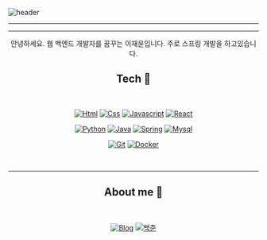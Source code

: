 ![header](https://capsule-render.vercel.app/api?type=waving&color=gradient&height=200&section=header&text=jj_yoon%20&fontSize=70)
<hr/>

<div align="center">

<!-- # 이재윤 😃
<p></p> -->

<hr/>
 
<p>안녕하세요. 웹 백엔드 개발자를 꿈꾸는 이재윤입니다. 주로 스프링 개발을 하고있습니다.</p>

## Tech 📖
<br>

[![Html](https://img.shields.io/badge/HTML-red?style=flat-square&logo=HTML5&logoColor=white)](#)
[![Css](https://img.shields.io/badge/CSS-blue?style=flat-square&logo=css3&logoColor=white)](#)
[![Javascript](https://img.shields.io/badge/JavaScript-F7DF1E?style=flat-square&logo=JavaScript&logoColor=black)](#)
[![React](https://img.shields.io/badge/React-skyblue?style=flat-square&logo=React&logoColor=black)](#)

[![Python](https://img.shields.io/badge/Python-blue?style=flat-square&logo=Python&logoColor=white)](#)
[![Java](https://img.shields.io/badge/Java-teal?style=flat-square&logo=JAVA&logoColor=white)](#)
[![Spring](https://img.shields.io/badge/Spring-67AA3C?style=flat-square&logo=Spring&logoColor=white)](#)
[![Mysql](https://img.shields.io/badge/Mysql-skyblue?style=flat-square&logo=Mysql&logoColor=black)](#)

[![Git](https://img.shields.io/badge/Git-black?style=flat-square&logo=Git&logoColor=white)](#)
[![Docker](https://img.shields.io/badge/Docker-skyblue?style=flat-square&logo=docker&logoColor=blue)](#)

<br>
<hr/>

## About me 👀
<br>

[![Blog](https://img.shields.io/badge/Blog-red?style=flat-square&logo=blogger&logoColor=white)](https://blog.naver.com/sosow0212)
[![백준](https://img.shields.io/badge/백준알고리즘-512BD4?style=flat-square&logo=&logoColor=white)](https://solved.ac/profile/sosow0212)

</div>
